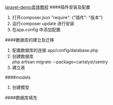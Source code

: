 [laravel-demo具体教程](http://lvwenhan.com/laravel/398.html)
####插件安装及配置
1. 打开composer.json   "require": {"插件": "版本"}
2. 运行composer update 进行安装
3. 在app.config 中添加配置

####数据库的建立及迁移
1. 配置数据库的连接 app/config/database.php
2. 创建数据库  
    php artisan migrate --package=cartalyst/sentry
3. 建立表

####models
1. 创建模型

####数据库填充


